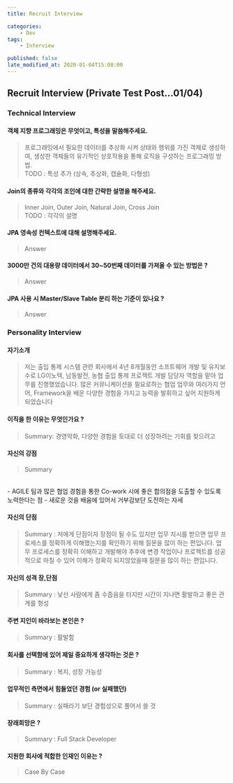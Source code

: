 ```yaml
---
title: Recruit Interview

categories:
    - Dev
tags:
    - Interview

published: false
late_modified_at: 2020-01-04T15:00:00
---
```


## Recruit Interview (Private Test Post...01/04) ##

### Technical Interview ###

#### 객체 지향 프로그래밍은 무엇이고, 특성을 말씀해주세요. ####
> 프로그래밍에서 필요한 데이터를 추상화 시켜 상태와 행위를 가진 객체로 생성하여, 생성한 객체들의 유기적인 상호작용을 통해 로직을 구성하는 프로그래밍 방법.
<br>TODO : 특성 추가 (상속, 추상화, 캡슐화, 다형성)

#### Join의 종류와 각각의 조인에 대한 간략한 설명을 해주세요. ####
> Inner Join, Outer Join, Natural Join, Cross Join
<br>TODO : 각각의 설명

#### JPA 영속성 컨텍스트에 대해 설명해주세요. ####
> Answer

#### 3000만 건의 대용량 데이터에서 30~50번째 데이터를 가져올 수 있는 방법은 ? ####
> Answer

#### JPA 사용 시 Master/Slave Table 분리 하는 기준이 있나요 ? ####
> Answer 


### Personality Interview ###

#### 자기소개 ####
> 저는 출입 통제 시스템 관련 회사에서 4년 8개월동안 소프트웨어 개발 및 유지보수로
LG이노텍, 남동발전, 농협 출입 통제 프로젝트 개발 담당자 역할을 맡아 업무를 진행했었습니다.
많은 커뮤니케이션을 필요로하는 협업 업무와 여러가지 언어, Framework을 배운 다양한 경험을 가지고 능력을 발휘하고 싶어 지원하게 되었습니다

#### 이직을 한 이유는 무엇인가요 ? ####
> Summary: 경영악화, 다양한 경험을 토대로 더 성장하려는 기회를 찾으려고

#### 자신의 강점 ####
> Summary 
<br>
- AGILE 팀과 많은 협업 경험을 통한 Co-work 시에 좋은 합의점을 도출할 수 있도록 노력한다는 점
- 새로운 것을 배움에 있어서 거부감보단 도전하는 자세

#### 자신의 단점 ####
> Summary : 저에게 단점이자 장점이 될 수도 있지만 업무 지시를 받으면 업무 프로세스를 정확하게 이해했는지를 확인하기 위해 질문을 많이 하는 편입니다. 업무 프로세스를 정확히 이해하고 개발해야 추후에 변경 작업이나 프로젝트를 성공적으로 마칠 수 있어 이해가 정확히 되지않았을때 질문을 많이 하는 편입니다. 

#### 자신의 성격 장,단점 ####
> Summary : 낯선 사람에게 좀 수줍음을 타지만 시간이 지나면 활발하고 좋은 관계를 형성

#### 주변 지인이 바라보는 본인은 ? ####
> Summary : 활발함

#### 회사를 선택함에 있어 제일 중요하게 생각하는 것은 ? ####
> Summary : 복지, 성장 가능성

#### 업무적인 측면에서 힘들었던 경험 (or 실패했던) ####
> Summary : 실패라기 보단 경험성으로 풀어서 쓸 것

#### 장래희망은 ? ####
> Summary : Full Stack Developer

#### 지원한 회사에 적합한 인재인 이유는 ? ####
> Case By Case